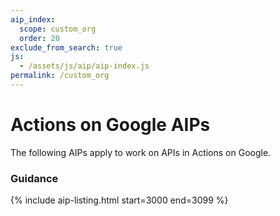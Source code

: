 ```yaml
---
aip_index:
  scope: custom_org
  order: 20 
exclude_from_search: true
js:
  - /assets/js/aip/aip-index.js
permalink: /custom_org
---
```


# Actions on Google AIPs

The following AIPs apply to work on APIs in Actions on Google.

### Guidance

{% include aip-listing.html start=3000 end=3099 %}
